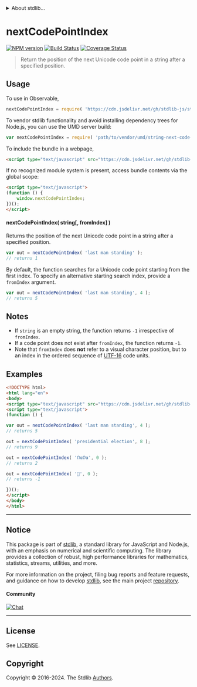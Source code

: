 <!--

@license Apache-2.0

Copyright (c) 2023 The Stdlib Authors.

Licensed under the Apache License, Version 2.0 (the "License");
you may not use this file except in compliance with the License.
You may obtain a copy of the License at

   http://www.apache.org/licenses/LICENSE-2.0

Unless required by applicable law or agreed to in writing, software
distributed under the License is distributed on an "AS IS" BASIS,
WITHOUT WARRANTIES OR CONDITIONS OF ANY KIND, either express or implied.
See the License for the specific language governing permissions and
limitations under the License.

-->


<details>
  <summary>
    About stdlib...
  </summary>
  <p>We believe in a future in which the web is a preferred environment for numerical computation. To help realize this future, we've built stdlib. stdlib is a standard library, with an emphasis on numerical and scientific computation, written in JavaScript (and C) for execution in browsers and in Node.js.</p>
  <p>The library is fully decomposable, being architected in such a way that you can swap out and mix and match APIs and functionality to cater to your exact preferences and use cases.</p>
  <p>When you use stdlib, you can be absolutely certain that you are using the most thorough, rigorous, well-written, studied, documented, tested, measured, and high-quality code out there.</p>
  <p>To join us in bringing numerical computing to the web, get started by checking us out on <a href="https://github.com/stdlib-js/stdlib">GitHub</a>, and please consider <a href="https://opencollective.com/stdlib">financially supporting stdlib</a>. We greatly appreciate your continued support!</p>
</details>

# nextCodePointIndex

[![NPM version][npm-image]][npm-url] [![Build Status][test-image]][test-url] [![Coverage Status][coverage-image]][coverage-url] <!-- [![dependencies][dependencies-image]][dependencies-url] -->

> Return the position of the next Unicode code point in a string after a specified position.

<!-- Section to include introductory text. Make sure to keep an empty line after the intro `section` element and another before the `/section` close. -->

<section class="intro">

</section>

<!-- /.intro -->

<!-- Package usage documentation. -->



<section class="usage">

## Usage

To use in Observable,

```javascript
nextCodePointIndex = require( 'https://cdn.jsdelivr.net/gh/stdlib-js/string-next-code-point-index@umd/browser.js' )
```

To vendor stdlib functionality and avoid installing dependency trees for Node.js, you can use the UMD server build:

```javascript
var nextCodePointIndex = require( 'path/to/vendor/umd/string-next-code-point-index/index.js' )
```

To include the bundle in a webpage,

```html
<script type="text/javascript" src="https://cdn.jsdelivr.net/gh/stdlib-js/string-next-code-point-index@umd/browser.js"></script>
```

If no recognized module system is present, access bundle contents via the global scope:

```html
<script type="text/javascript">
(function () {
    window.nextCodePointIndex;
})();
</script>
```

#### nextCodePointIndex( string\[, fromIndex] )

Returns the position of the next Unicode code point in a string after a specified position.

```javascript
var out = nextCodePointIndex( 'last man standing' );
// returns 1
```

By default, the function searches for a Unicode code point starting from the first index. To specify an alternative starting search index, provide a `fromIndex` argument.

```javascript
var out = nextCodePointIndex( 'last man standing', 4 );
// returns 5
```

</section>

<!-- /.usage -->

<!-- Package usage notes. Make sure to keep an empty line after the `section` element and another before the `/section` close. -->

<section class="notes">

## Notes

-   If `string` is an empty string, the function returns `-1` irrespective of `fromIndex`.
-   If a code point does not exist after `fromIndex`, the function returns `-1`.
-   Note that `fromIndex` does **not** refer to a visual character position, but to an index in the ordered sequence of [UTF-16][utf-16] code units.

</section>

<!-- /.notes -->

<!-- Package usage examples. -->

<section class="examples">

## Examples

<!-- eslint no-undef: "error" -->

```html
<!DOCTYPE html>
<html lang="en">
<body>
<script type="text/javascript" src="https://cdn.jsdelivr.net/gh/stdlib-js/string-next-code-point-index@umd/browser.js"></script>
<script type="text/javascript">
(function () {

var out = nextCodePointIndex( 'last man standing', 4 );
// returns 5

out = nextCodePointIndex( 'presidential election', 8 );
// returns 9

out = nextCodePointIndex( '𐒻𐓟𐒻𐓟', 0 );
// returns 2

out = nextCodePointIndex( '🌷', 0 );
// returns -1

})();
</script>
</body>
</html>
```

</section>

<!-- /.examples -->

<!-- Section for describing a command-line interface. -->



<!-- Section to include cited references. If references are included, add a horizontal rule *before* the section. Make sure to keep an empty line after the `section` element and another before the `/section` close. -->

<section class="references">

</section>

<!-- /.references -->

<!-- Section for related `stdlib` packages. Do not manually edit this section, as it is automatically populated. -->

<section class="related">

</section>

<!-- /.related -->

<!-- Section for all links. Make sure to keep an empty line after the `section` element and another before the `/section` close. -->


<section class="main-repo" >

* * *

## Notice

This package is part of [stdlib][stdlib], a standard library for JavaScript and Node.js, with an emphasis on numerical and scientific computing. The library provides a collection of robust, high performance libraries for mathematics, statistics, streams, utilities, and more.

For more information on the project, filing bug reports and feature requests, and guidance on how to develop [stdlib][stdlib], see the main project [repository][stdlib].

#### Community

[![Chat][chat-image]][chat-url]

---

## License

See [LICENSE][stdlib-license].


## Copyright

Copyright &copy; 2016-2024. The Stdlib [Authors][stdlib-authors].

</section>

<!-- /.stdlib -->

<!-- Section for all links. Make sure to keep an empty line after the `section` element and another before the `/section` close. -->

<section class="links">

[npm-image]: http://img.shields.io/npm/v/@stdlib/string-next-code-point-index.svg
[npm-url]: https://npmjs.org/package/@stdlib/string-next-code-point-index

[test-image]: https://github.com/stdlib-js/string-next-code-point-index/actions/workflows/test.yml/badge.svg?branch=main
[test-url]: https://github.com/stdlib-js/string-next-code-point-index/actions/workflows/test.yml?query=branch:main

[coverage-image]: https://img.shields.io/codecov/c/github/stdlib-js/string-next-code-point-index/main.svg
[coverage-url]: https://codecov.io/github/stdlib-js/string-next-code-point-index?branch=main

<!--

[dependencies-image]: https://img.shields.io/david/stdlib-js/string-next-code-point-index.svg
[dependencies-url]: https://david-dm.org/stdlib-js/string-next-code-point-index/main

-->

[chat-image]: https://img.shields.io/gitter/room/stdlib-js/stdlib.svg
[chat-url]: https://app.gitter.im/#/room/#stdlib-js_stdlib:gitter.im

[stdlib]: https://github.com/stdlib-js/stdlib

[stdlib-authors]: https://github.com/stdlib-js/stdlib/graphs/contributors

[cli-section]: https://github.com/stdlib-js/string-next-code-point-index#cli
[cli-url]: https://github.com/stdlib-js/string-next-code-point-index/tree/cli
[@stdlib/string-next-code-point-index]: https://github.com/stdlib-js/string-next-code-point-index/tree/main

[umd]: https://github.com/umdjs/umd
[es-module]: https://developer.mozilla.org/en-US/docs/Web/JavaScript/Guide/Modules

[deno-url]: https://github.com/stdlib-js/string-next-code-point-index/tree/deno
[deno-readme]: https://github.com/stdlib-js/string-next-code-point-index/blob/deno/README.md
[umd-url]: https://github.com/stdlib-js/string-next-code-point-index/tree/umd
[umd-readme]: https://github.com/stdlib-js/string-next-code-point-index/blob/umd/README.md
[esm-url]: https://github.com/stdlib-js/string-next-code-point-index/tree/esm
[esm-readme]: https://github.com/stdlib-js/string-next-code-point-index/blob/esm/README.md
[branches-url]: https://github.com/stdlib-js/string-next-code-point-index/blob/main/branches.md

[stdlib-license]: https://raw.githubusercontent.com/stdlib-js/string-next-code-point-index/main/LICENSE

[standard-streams]: https://en.wikipedia.org/wiki/Standard_streams

[utf-16]: https://en.wikipedia.org/wiki/UTF-16

</section>

<!-- /.links -->
